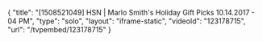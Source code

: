 {
    "title": "[1508521049] HSN | Marlo Smith's Holiday Gift Picks 10.14.2017 - 04 PM",
    "type": "solo",
    "layout": "iframe-static",
    "videoId": "123178715",
    "url": "\/tvpembed\/123178715"
}